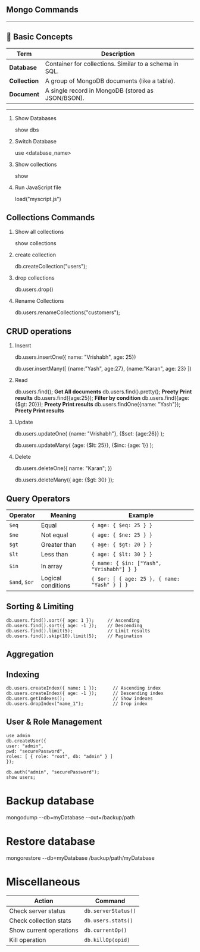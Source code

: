 ## Mongo Commands
---

## 🧠 Basic Concepts
| Term | Description |
|------|--------------|
| **Database** | Container for collections. Similar to a schema in SQL. |
| **Collection** | A group of MongoDB documents (like a table). |
| **Document** | A single record in MongoDB (stored as JSON/BSON). |

---

1. Show Databases

    show dbs

2. Switch Database

    use <database_name>

3. Show collections

    show <collections>

4. Run JavaScript file

    load("myscript.js")

## Collections Commands

1. Show all collections

    show collections

2. create collection

    db.createCollection("users");

3. drop collections

    db.users.drop()

4. Rename Collections

    db.users.renameCollections("customers");


## CRUD operations

1. Inserrt

    db.users.insertOne({ name: "Vrishabh", age: 25})
    
    db.user.insertMany([
        {name:"Yash", age:27},
        {name:"Karan", age: 23}
    ])

2. Read

    db.users.find(); **Get All documents**
    db.users.find().pretty(); **Preety Print results**
    db.users.find({age:25}); **Filter by condition**
    db.users.find({age: {$gt: 20}}); **Preety Print results**
    db.users.findOne({name: "Yash"}); **Preety Print results**

3. Update 

    db.users.updateOne(
        {name: "Vrishabh"},
        {$set: {age:26}}
    );

    db.users.updateMany(
        {age: {$lt: 25}},
        {$inc: {age: 1}}
    );

4. Delete 

    db.users.deleteOne({
        name: "Karan";
    })

    db.users.deleteMany({
        age: {$gt: 30}
    });


## Query Operators

| Operator      | Meaning            | Example                                      |
| ------------- | ------------------ | -------------------------------------------- |
| `$eq`         | Equal              | `{ age: { $eq: 25 } }`                       |
| `$ne`         | Not equal          | `{ age: { $ne: 25 } }`                       |
| `$gt`         | Greater than       | `{ age: { $gt: 20 } }`                       |
| `$lt`         | Less than          | `{ age: { $lt: 30 } }`                       |
| `$in`         | In array           | `{ name: { $in: ["Yash", "Vrishabh"] } }`    |
| `$and`, `$or` | Logical conditions | `{ $or: [ { age: 25 }, { name: "Yash" } ] }` |


## Sorting & Limiting

    db.users.find().sort({ age: 1 });     // Ascending
    db.users.find().sort({ age: -1 });    // Descending
    db.users.find().limit(5);             // Limit results
    db.users.find().skip(10).limit(5);    // Pagination

## Aggregation


## Indexing

    db.users.createIndex({ name: 1 });      // Ascending index
    db.users.createIndex({ age: -1 });      // Descending index
    db.users.getIndexes();                  // Show indexes
    db.users.dropIndex("name_1");           // Drop index

## User & Role Management

    use admin
    db.createUser({
    user: "admin",
    pwd: "securePassword",
    roles: [ { role: "root", db: "admin" } ]
    });

    db.auth("admin", "securePassword");
    show users;


# Backup database
mongodump --db=myDatabase --out=/backup/path

# Restore database
mongorestore --db=myDatabase /backup/path/myDatabase


# Miscellaneous

| Action                  | Command             |
| ----------------------- | ------------------- |
| Check server status     | `db.serverStatus()` |
| Check collection stats  | `db.users.stats()`  |
| Show current operations | `db.currentOp()`    |
| Kill operation          | `db.killOp(opid)`   |

